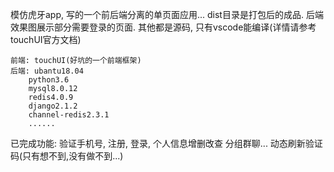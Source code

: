   模仿虎牙app, 写的一个前后端分离的单页面应用...
  dist目录是打包后的成品. 后端效果图展示部分需要登录的页面. 其他都是源码, 只有vscode能编译(详情请参考touchUI官方文档)

    前端: touchUI(好坑的一个前端框架)
    后端: ubantu18.04
        python3.6
        mysql8.0.12
        redis4.0.9
        django2.1.2
        channel-redis2.3.1
        ......
  已完成功能: 验证手机号, 注册, 登录, 个人信息增删改查
	    分组群聊...
      动态刷新验证码(只有想不到,没有做不到...)